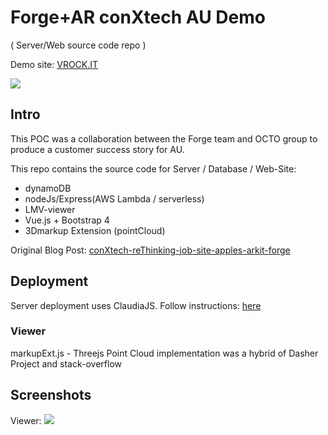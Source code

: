 # Forge+AR conXtech AU Demo
( Server/Web source code repo )

Demo site: [VROCK.IT](http://vrock.it)

![](https://user-images.githubusercontent.com/440241/46316387-08ec2b00-c59e-11e8-9589-fcdc6b422b41.jpg)


 
## Intro
This POC was a collaboration between the Forge team and OCTO group to produce a customer success story for AU.

This repo contains the source code for Server / Database / Web-Site:

- dynamoDB
- nodeJs/Express(AWS Lambda / serverless)
- LMV-viewer
- Vue.js + Bootstrap 4
- 3Dmarkup Extension (pointCloud)

Original Blog Post:  [conXtech-reThinking-job-site-apples-arkit-forge](https://forge.autodesk.com/blog/conxtech-rethinking-job-site-apples-arkit-forge)

## Deployment
Server deployment uses ClaudiaJS. Follow instructions: [here](https://forge.autodesk.com/blog/forge-viewer-faster-serverless-deployment-using-claudiajs)

### Viewer
markupExt.js - Threejs Point Cloud implementation was a hybrid of Dasher Project and stack-overflow

## Screenshots
Viewer:
![](https://user-images.githubusercontent.com/440241/46316386-08ec2b00-c59e-11e8-9928-b5bfa324f6bd.png)


